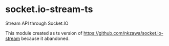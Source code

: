 # socket.io-stream-ts
Stream API through Socket.IO

This module created as ts version of https://github.com/nkzawa/socket.io-stream because it abandoned. 
